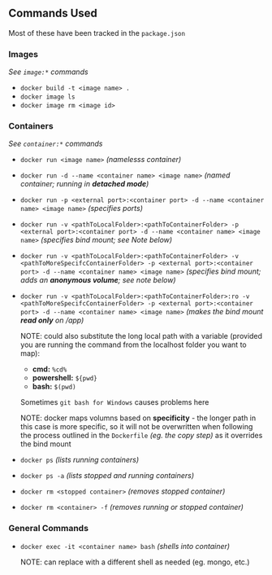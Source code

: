 ## Commands Used

Most of these have been tracked in the `package.json`

### Images

_See `image:*` commands_

- `docker build -t <image name> .`
- `docker image ls`
- `docker image rm <image id>`

### Containers

_See `container:*` commands_

- `docker run <image name>` _(namelesss container)_
- `docker run -d --name <container name> <image name>` _(named container; running in **detached mode**)_
- `docker run -p <external port>:<container port> -d --name <container name> <image name>` _(specifies ports)_
- `docker run -v <pathToLocalFolder>:<pathToContainerFolder> -p <external port>:<container port> -d --name <container name> <image name>` _(specifies bind mount; see Note below)_
- `docker run -v <pathToLocalFolder>:<pathToContainerFolder> -v <pathToMoreSpecifcContainerFolder> -p <external port>:<container port> -d --name <container name> <image name>` _(specifies bind mount; adds an **anonymous volume**; see note below)_
- `docker run -v <pathToLocalFolder>:<pathToContainerFolder>:ro -v <pathToMoreSpecifcContainerFolder> -p <external port>:<container port> -d --name <container name> <image name>` _(makes the bind mount **read only** on /app)_

  NOTE: could also substitute the long local path with a variable (provided you are running the command from the localhost folder you want to map):

  - **cmd:** `%cd%`
  - **powershell:** `${pwd}`
  - **bash:** `$(pwd)`

  Sometimes `git bash for Windows` causes problems here

  NOTE: docker maps volumns based on **specificity** - the longer path in this case is more specific, so it will not be overwritten when following the process outlined in the `Dockerfile` _(eg. the copy step)_ as it overrides the bind mount

- `docker ps` _(lists running containers)_
- `docker ps -a` _(lists stopped and running containers)_
- `docker rm <stopped container>` _(removes stopped container)_
- `docker rm <container> -f` _(removes running or stopped container)_

### General Commands

- `docker exec -it <container name> bash` _(shells into container)_

  NOTE: can replace with a different shell as needed (eg. mongo, etc.)
